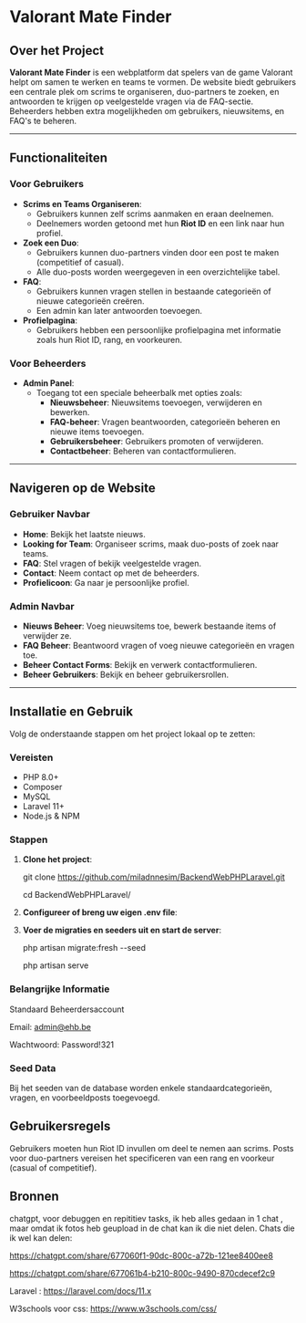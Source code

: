 # Valorant Mate Finder

## Over het Project

**Valorant Mate Finder** is een webplatform dat spelers van de game Valorant helpt om samen te werken en teams te vormen. De website biedt gebruikers een centrale plek om scrims te organiseren, duo-partners te zoeken, en antwoorden te krijgen op veelgestelde vragen via de FAQ-sectie. Beheerders hebben extra mogelijkheden om gebruikers, nieuwsitems, en FAQ's te beheren.

---

## Functionaliteiten

### Voor Gebruikers

-   **Scrims en Teams Organiseren**:
    -   Gebruikers kunnen zelf scrims aanmaken en eraan deelnemen.
    -   Deelnemers worden getoond met hun **Riot ID** en een link naar hun profiel.
-   **Zoek een Duo**:
    -   Gebruikers kunnen duo-partners vinden door een post te maken (competitief of casual).
    -   Alle duo-posts worden weergegeven in een overzichtelijke tabel.
-   **FAQ**:
    -   Gebruikers kunnen vragen stellen in bestaande categorieën of nieuwe categorieën creëren.
    -   Een admin kan later antwoorden toevoegen.
-   **Profielpagina**:
    -   Gebruikers hebben een persoonlijke profielpagina met informatie zoals hun Riot ID, rang, en voorkeuren.

### Voor Beheerders

-   **Admin Panel**:
    -   Toegang tot een speciale beheerbalk met opties zoals:
        -   **Nieuwsbeheer**: Nieuwsitems toevoegen, verwijderen en bewerken.
        -   **FAQ-beheer**: Vragen beantwoorden, categorieën beheren en nieuwe items toevoegen.
        -   **Gebruikersbeheer**: Gebruikers promoten of verwijderen.
        -   **Contactbeheer**: Beheren van contactformulieren.

---

## Navigeren op de Website

### Gebruiker Navbar

-   **Home**: Bekijk het laatste nieuws.
-   **Looking for Team**: Organiseer scrims, maak duo-posts of zoek naar teams.
-   **FAQ**: Stel vragen of bekijk veelgestelde vragen.
-   **Contact**: Neem contact op met de beheerders.
-   **Profielicoon**: Ga naar je persoonlijke profiel.

### Admin Navbar

-   **Nieuws Beheer**: Voeg nieuwsitems toe, bewerk bestaande items of verwijder ze.
-   **FAQ Beheer**: Beantwoord vragen of voeg nieuwe categorieën en vragen toe.
-   **Beheer Contact Forms**: Bekijk en verwerk contactformulieren.
-   **Beheer Gebruikers**: Bekijk en beheer gebruikersrollen.

---

## Installatie en Gebruik

Volg de onderstaande stappen om het project lokaal op te zetten:

### Vereisten

-   PHP 8.0+
-   Composer
-   MySQL
-   Laravel 11+
-   Node.js & NPM

### Stappen

1. **Clone het project**:

    git clone https://github.com/miladnnesim/BackendWebPHPLaravel.git

    cd BackendWebPHPLaravel/

2. **Configureer of breng uw eigen .env file**:

3. **Voer de migraties en seeders uit en start de server**:

    php artisan migrate:fresh --seed

    php artisan serve

### Belangrijke Informatie

Standaard Beheerdersaccount

Email: admin@ehb.be

Wachtwoord: Password!321

### Seed Data

Bij het seeden van de database worden enkele standaardcategorieën, vragen, en voorbeeldposts toegevoegd.

## Gebruikersregels

Gebruikers moeten hun Riot ID invullen om deel te nemen aan scrims.
Posts voor duo-partners vereisen het specificeren van een rang en voorkeur (casual of competitief).

## Bronnen
chatgpt, voor debuggen en repititiev tasks, ik heb alles gedaan in 1 chat , maar omdat ik fotos heb geupload in de chat kan ik die niet delen.
Chats die ik wel kan delen:

https://chatgpt.com/share/677060f1-90dc-800c-a72b-121ee8400ee8

https://chatgpt.com/share/677061b4-b210-800c-9490-870cdecef2c9

Laravel : https://laravel.com/docs/11.x

W3schools voor css: https://www.w3schools.com/css/

